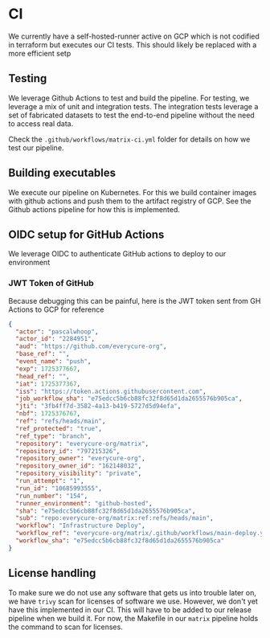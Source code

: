 # CI 

We currently have a self-hosted-runner active on GCP which is not codified in terraform but executes our CI tests. This should likely be replaced with a more efficient setp

## Testing

We leverage Github Actions to test and build the pipeline. For testing, we leverage a mix
of unit and integration tests. The integration tests leverage a set of fabricated
datasets to test the end-to-end pipeline without the need to access real data. 

Check the `.github/workflows/matrix-ci.yml` folder for details on how we test our pipeline.

## Building executables

We execute our pipeline on Kubernetes. For this we build container images with github
actions and push them to the artifact registry of GCP. See the Github actions pipeline
for how this is implemented. 

## OIDC setup for GitHub Actions

We leverage OIDC to authenticate GitHub actions to deploy to our environment

### JWT Token of GitHub

Because debugging this can be painful, here is the JWT token sent from GH Actions to GCP for reference

```json
{
  "actor": "pascalwhoop",
  "actor_id": "2284951",
  "aud": "https://github.com/everycure-org",
  "base_ref": "",
  "event_name": "push",
  "exp": 1725377667,
  "head_ref": "",
  "iat": 1725377367,
  "iss": "https://token.actions.githubusercontent.com",
  "job_workflow_sha": "e75edcc5b6cb88fc32f8d65d1da2655576b905ca",
  "jti": "3fb4ff7d-3582-4a13-b419-5727d5d94efa",
  "nbf": 1725376767,
  "ref": "refs/heads/main",
  "ref_protected": "true",
  "ref_type": "branch",
  "repository": "everycure-org/matrix",
  "repository_id": "797215326",
  "repository_owner": "everycure-org",
  "repository_owner_id": "162148032",
  "repository_visibility": "private",
  "run_attempt": "1",
  "run_id": "10685993555",
  "run_number": "154",
  "runner_environment": "github-hosted",
  "sha": "e75edcc5b6cb88fc32f8d65d1da2655576b905ca",
  "sub": "repo:everycure-org/matrix:ref:refs/heads/main",
  "workflow": "Infrastructure Deploy",
  "workflow_ref": "everycure-org/matrix/.github/workflows/main-deploy.yml@refs/heads/main",
  "workflow_sha": "e75edcc5b6cb88fc32f8d65d1da2655576b905ca"
}
```

## License handling

To make sure we do not use any software that gets us into trouble later on, we have
`trivy` scan for licenses of software we use. However, we don't yet have this implemented
in our CI. This will have to be added to our release pipeline when we build it. For now,
the Makefile in our `matrix` pipeline holds the command to scan for licenses.
